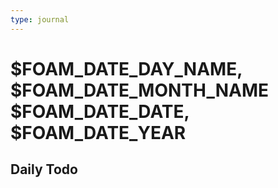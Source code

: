 ```yaml
---
type: journal
---
```

# $FOAM_DATE_DAY_NAME, $FOAM_DATE_MONTH_NAME $FOAM_DATE_DATE, $FOAM_DATE_YEAR

## Daily Todo
